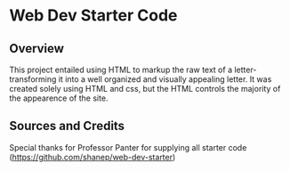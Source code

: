 # Web Dev Starter Code

## Overview

This project entailed using HTML to markup the raw text of a letter- 
transforming it into a well organized and visually appealing letter.
It was created solely using HTML and css, but the HTML controls the 
majority of the appearence of the site.

## Sources and Credits

Special thanks for Professor Panter for supplying all starter code
(https://github.com/shanep/web-dev-starter)
